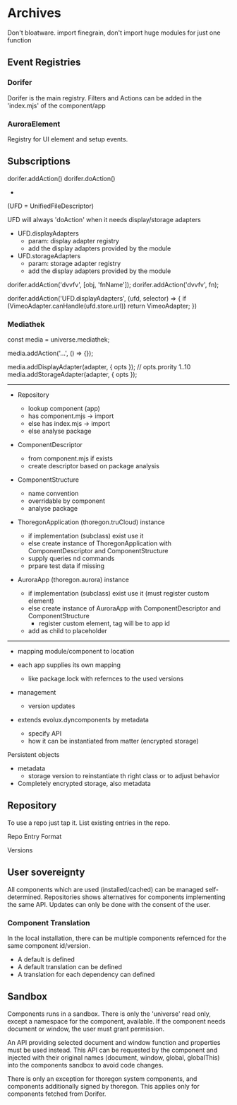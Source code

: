 Archives
========

Don't bloatware. 
import finegrain, don't import huge modules for just one function

## Event Registries

### Dorifer

Dorifer is the main registry. Filters and Actions can be 
added in the 'index.mjs' of the component/app

### AuroraElement

Registry for UI element and setup events. 

## Subscriptions

dorifer.addAction()
dorifer.doAction()

- 
(UFD = UnifiedFileDescriptor)

UFD will always 'doAction' when it needs display/storage adapters

- UFD.displayAdapters
    - param: display adapter registry
    - add the display adapters provided by the module    
- UFD.storageAdapters
    - param: storage adapter registry
    - add the display adapters provided by the module   
    
     

dorifer.addAction('dvvfv', [obj, 'fnName']);
dorifer.addAction('dvvfv', fn);

dorifer.addAction('UFD.displayAdapters', (ufd, selector) => {
    if (VimeoAdapter.canHandle(ufd.store.url)) return VimeoAdapter;
})

### Mediathek

const media = universe.mediathek;

media.addAction('...', () => {});

media.addDisplayAdapter(adapter, { opts });     // opts.prority 1..10
media.addStorageAdapter(adapter, { opts });

----------------------
- Repository
    - lookup component (app)
    - has component.mjs -> import
    - else has index.mjs -> import
    - else analyse package

- ComponentDescriptor
    - from component.mjs if exists
    - create descriptor based on package analysis 
- ComponentStructure
    - name convention 
    - overridable by component
    - analyse package
- ThoregonApplication (thoregon.truCloud) instance
    - if implementation (subclass) exist use it
    - else create instance of ThoregonApplication with ComponentDescriptor and ComponentStructure
    - supply queries nd commands
    - prpare test data if missing
- AuroraApp (thoregon.aurora) instance
    - if implementation (subclass) exist use it (must register custom element)
    - else create instance of AuroraApp with ComponentDescriptor and ComponentStructure
        - register custom element, tag will be to app id
    - add as child to <thoregon-app> placeholder

----------------------

- mapping module/component to location
- each app supplies its own mapping
    - like package.lock with refernces to the used versions
- management
    - version updates
    
- extends evolux.dyncomponents by metadata
    - specify API
    - how it can be instantiated from matter (encrypted storage)

Persistent objects
- metadata
    - storage version to reinstantiate th right class or to adjust behavior 
- Completely encrypted storage, also metadata

## Repository

To use a repo just tap it. List existing entries in the repo.

Repo Entry Format


Versions

## User sovereignty

All components which are used (installed/cached) can be managed self-determined.
Repositories shows alternatives for components implementing the same API.
Updates can only be done with the consent of the user.

### Component Translation
In the local installation, there can be multiple components refernced for 
the same component id/version. 
- A default is defined
- A default translation can be defined
- A translation for each dependency can defined

## Sandbox

Components runs in a sandbox.
There is only the 'universe' read only, except a namespace for the component, available.
If the component needs document or window, the user must grant permission.

An API providing selected document and window function and properties must be used instead.
This API can be requested by the component and injected with their original names (document, window, global, globalThis)
into the components sandbox to avoid code changes.

There is only an exception for thoregon system components, and components
additionally signed by thoregon.
This applies only for components fetched from Dorifer. 
